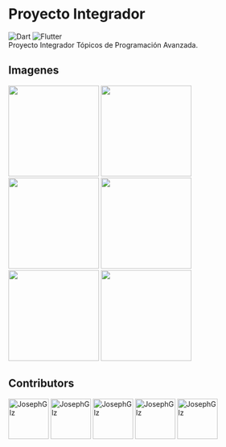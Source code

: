 # Proyecto Integrador

![Dart](https://img.shields.io/badge/dart-%230175C2.svg?style=for-the-badge&logo=dart&logoColor=white)
![Flutter](https://img.shields.io/badge/Flutter-%2302569B.svg?style=for-the-badge&logo=Flutter&logoColor=white)
<br>
Proyecto Integrador Tópicos de Programación Avanzada.

## Imagenes

<img src="https://i.imgur.com/Fi9jKQT.jpg" width="180px"> <img src="https://i.imgur.com/BveDJml.jpg" width="180px"> <img src="https://i.imgur.com/6ysYcME.jpg" width="180px"> <img src="https://i.imgur.com/sJrXnmW.jpg" width="180px"> <img src="https://i.imgur.com/i9zNW4p.jpg" width="180px"> <img src="https://i.imgur.com/ZZGKs7K.jpg" width="180px">

## Contributors

<a href="https://github.com/JosephGlz"><img src="https://avatars.githubusercontent.com/u/29137137?v=4" title="JosephGlz" width="80" height="80"></a>
<a href="https://github.com/FelRamAng"><img src="https://avatars.githubusercontent.com/u/75709062?v=4" title="JosephGlz" width="80" height="80"></a>
<a href="https://github.com/AnglHiiro"><img src="https://avatars.githubusercontent.com/u/98478454?v=4" title="JosephGlz" width="80" height="80"></a>
<a href="https://github.com/Ponchiss"><img src="https://avatars.githubusercontent.com/u/98478509?v=4" title="JosephGlz" width="80" height="80"></a>
<a href="https://github.com/XahiroVargas"><img src="https://avatars.githubusercontent.com/u/98479083?v=4" title="JosephGlz" width="80" height="80"></a>
